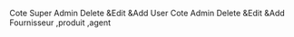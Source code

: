 Cote Super Admin Delete &Edit &Add  User
Cote Admin Delete &Edit &Add  Fournisseur ,produit ,agent

